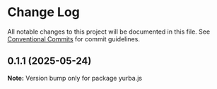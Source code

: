 # Change Log

All notable changes to this project will be documented in this file.
See [Conventional Commits](https://conventionalcommits.org) for commit guidelines.

## 0.1.1 (2025-05-24)

**Note:** Version bump only for package yurba.js
